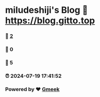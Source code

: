 # miludeshiji's Blog :link: https://blog.gitto.top 
### :page_facing_up: [2](https://blog.gitto.top/tag.html) 
### :speech_balloon: 0 
### :hibiscus: 5 
### :alarm_clock: 2024-07-19 17:41:52 
### Powered by :heart: [Gmeek](https://github.com/Meekdai/Gmeek)
